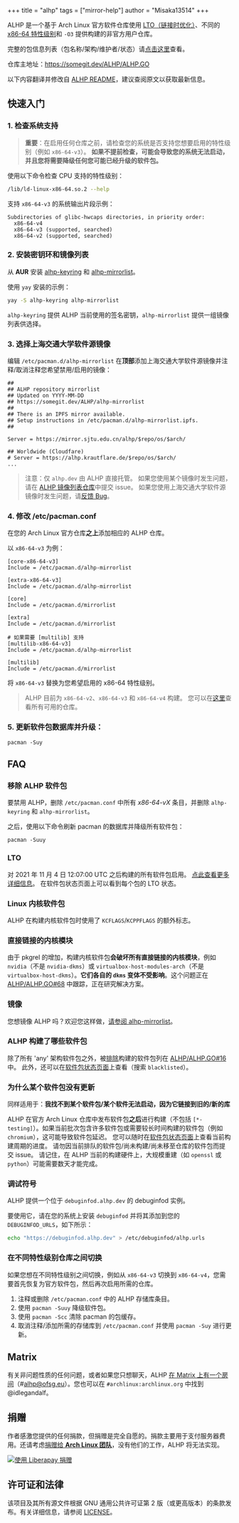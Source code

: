 +++
title = "alhp"
tags = ["mirror-help"]
author = "Misaka13514"
+++

ALHP 是一个基于 Arch Linux 官方软件仓库使用 [LTO（链接时优化）](https://en.wikipedia.org/wiki/Interprocedural_optimization)、不同的 [x86-64 特性级别](https://www.phoronix.com/scan.php?page=news_item&px=GCC-11-x86-64-Feature-Levels)和 `-O3` 提供构建的非官方用户仓库。

完整的包信息列表（包名称/架构/维护者/状态）请[点击这里](https://status.alhp.dev)查看。

仓库主地址：https://somegit.dev/ALHP/ALHP.GO

以下内容翻译并修改自 [ALHP README](https://somegit.dev/ALHP/ALHP.GO/src/branch/main/README.md)，建议查阅原文以获取最新信息。

## 快速入门

### 1. 检查系统支持

> **重要**：在启用任何仓库之前，请检查您的系统是否支持您想要启用的特性级别（例如 `x86-64-v3`）。
> **如果不提前检查，可能会导致您的系统无法启动，并且您将需要降级任何您可能已经升级的软件包。**

使用以下命令检查 CPU 支持的特性级别：

```bash
/lib/ld-linux-x86-64.so.2 --help
```

支持 `x86-64-v3` 的系统输出片段示例：

```
Subdirectories of glibc-hwcaps directories, in priority order:
  x86-64-v4
  x86-64-v3 (supported, searched)
  x86-64-v2 (supported, searched)
```

### 2. 安装密钥环和镜像列表

从 **AUR** 安装 [alhp-keyring](https://aur.archlinux.org/packages/alhp-keyring/) 和 [alhp-mirrorlist](https://aur.archlinux.org/packages/alhp-mirrorlist/)。

使用 `yay` 安装的示例：

```bash
yay -S alhp-keyring alhp-mirrorlist
```

`alhp-keyring` 提供 ALHP 当前使用的签名密钥，`alhp-mirrorlist` 提供一组镜像列表供选择。

### 3. 选择上海交通大学软件源镜像

编辑 `/etc/pacman.d/alhp-mirrorlist` 在**顶部**添加上海交通大学软件源镜像并注释/取消注释您希望禁用/启用的镜像：

```editorconfig
##
## ALHP repository mirrorlist
## Updated on YYYY-MM-DD
## https://somegit.dev/ALHP/alhp-mirrorlist
##
## There is an IPFS mirror available.
## Setup instructions in /etc/pacman.d/alhp-mirrorlist.ipfs.
##

Server = https://mirror.sjtu.edu.cn/alhp/$repo/os/$arch/

## Worldwide (Cloudfare)
# Server = https://alhp.krautflare.de/$repo/os/$arch/
...
```

> 注意：仅 `alhp.dev` 由 ALHP 直接托管。
> 如果您使用某个镜像时发生问题，请在 [ALHP 镜像列表仓库](https://somegit.dev/ALHP/alhp-mirrorlist)中提交 issue。
> 如果您使用上海交通大学软件源镜像时发生问题，请[反馈 Bug](https://github.com/sjtug/mirror-requests/issues/new/choose)。

### 4. 修改 /etc/pacman.conf

在您的 Arch Linux 官方仓库**之上**添加相应的 ALHP 仓库。

以 `x86-64-v3` 为例：

```editorconfig
[core-x86-64-v3]
Include = /etc/pacman.d/alhp-mirrorlist

[extra-x86-64-v3]
Include = /etc/pacman.d/alhp-mirrorlist

[core]
Include = /etc/pacman.d/mirrorlist

[extra]
Include = /etc/pacman.d/mirrorlist

# 如果需要 [multilib] 支持
[multilib-x86-64-v3]
Include = /etc/pacman.d/alhp-mirrorlist

[multilib]
Include = /etc/pacman.d/mirrorlist
```

将 `x86-64-v3` 替换为您希望启用的 x86-64 特性级别。

> ALHP 目前为 `x86-64-v2`、`x86-64-v3` 和 `x86-64-v4` 构建。
> 您可以在[这里](https://mirror.sjtu.edu.cn/alhp/)查看所有可用的仓库。

### 5. 更新软件包数据库并升级：

```
pacman -Suy
```

## FAQ

### 移除 ALHP 软件包

要禁用 ALHP，删除 `/etc/pacman.conf` 中所有 _x86-64-vX_ 条目，并删除 `alhp-keyring` 和 `alhp-mirrorlist`。

之后，使用以下命令刷新 pacman 的数据库并降级所有软件包：

```
pacman -Suuy
```

### LTO

对 2021 年 11 月 4 日 12:07:00 UTC 之后构建的所有软件包启用。
[点此查看更多详细信息](https://somegit.dev/ALHP/ALHP.GO/issues/52)。
在软件包状态页面上可以看到每个包的 LTO 状态。

### Linux 内核软件包

ALHP 在构建内核软件包时使用了 `KCFLAGS`/`KCPPFLAGS` 的额外标志。

### 直接链接的内核模块

由于 pkgrel 的增加，构建内核软件包**会破坏所有直接链接的内核模块**，例如 `nvidia`（不是 `nvidia-dkms`）或 `virtualbox-host-modules-arch`（不是 `virtualbox-host-dkms`）。**它们各自的 `dkms` 变体不受影响**。这个问题正在 [ALHP/ALHP.GO#68](https://somegit.dev/ALHP/ALHP.GO/issues/68) 中跟踪，正在研究解决方案。

### 镜像

您想镜像 ALHP 吗？欢迎您这样做，[请参阅 alhp-mirrorlist](https://somegit.dev/ALHP/alhp-mirrorlist#how-to-become-a-mirror)。

### ALHP 构建了哪些软件包

除了所有 'any' 架构软件包之外，被[排除](https://www.reddit.com/r/archlinux/comments/oflged/alhp_archlinux_recompiled_for_x8664v3_experimental/h4fkinu?utm_source=share&utm_medium=web2x&context=3)构建的软件包列在 [ALHP/ALHP.GO#16](https://somegit.dev/ALHP/ALHP.GO/issues/16) 中。
此外，还可以在[软件包状态页面](https://status.alhp.dev)上查看（搜索 `blacklisted`）。

### 为什么某个软件包没有更新

同样适用于：**我找不到某个软件包/某个软件无法启动，因为它链接到旧的/新的库**

ALHP 在官方 Arch Linux 仓库中发布软件包**之后**进行构建（不包括 `[*-testing]`）。如果当前批次包含许多软件包或需要较长时间构建的软件包（例如 `chromium`），这可能导致软件包延迟。
您可以随时在[软件包状态页面](https://status.alhp.dev)上查看当前构建周期的进度。
请勿因当前排队的软件包/尚未构建/尚未移至仓库的软件包而提交 issue。
请记住，在 ALHP 当前的构建硬件上，大规模重建（如 `openssl` 或 `python`）可能需要数天才能完成。

### 调试符号

ALHP 提供一个位于 `debuginfod.alhp.dev` 的 debuginfod 实例。

要使用它，请在您的系统上安装 `debuginfod` 并将其添加到您的 `DEBUGINFOD_URLS`，如下所示：

```bash
echo "https://debuginfod.alhp.dev" > /etc/debuginfod/alhp.urls
```

### 在不同特性级别仓库之间切换

如果您想在不同特性级别之间切换，例如从 `x86-64-v3` 切换到 `x86-64-v4`，您需要首先恢复为官方软件包，然后再次启用所需的仓库。

1. 注释或删除 `/etc/pacman.conf` 中的 ALHP 存储库条目。
2. 使用 `pacman -Suuy` 降级软件包。
3. 使用 `pacman -Scc` 清除 pacman 的包缓存。
4. 取消注释/添加所需的存储库到 `/etc/pacman.conf` 并使用 `pacman -Suy` 进行更新。

## Matrix

有关非问题性质的任何问题，或者如果您只想聊天，ALHP [在 Matrix 上有一个房间](https://matrix.to/#/#alhp:ofsg.eu)（#alhp@ofsg.eu）。您也可以在 `#archlinux:archlinux.org` 中找到 @idlegandalf。

## 捐赠

作者感激您提供的任何捐款，但捐赠是完全自愿的。捐款主要用于支付服务器费用。还请考虑[捐赠给 **Arch Linux 团队**](https://archlinux.org/donate/)，没有他们的工作，ALHP 将无法实现。

[![使用 Liberapay 捐赠](https://liberapay.com/assets/widgets/donate.svg)](https://liberapay.com/anonfunc/)

## 许可证和法律

该项目及其所有源文件根据 GNU 通用公共许可证第 2 版（或更高版本）的条款发布。有关详细信息，请参阅 [LICENSE](https://somegit.dev/ALHP/ALHP.GO/src/branch/master/LICENSE)。
